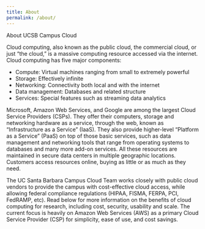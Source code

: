 ```yaml
---
title: About
permalink: /about/
---
```


About UCSB Campus Cloud

Cloud computing, also known as the public cloud, the commercial cloud, or just “the cloud,” is a massive computing resource accessed via the internet. 
Cloud computing has five major components:

  * Compute: Virtual machines ranging from small to extremely powerful
  * Storage: Effectively infinite
  * Networking: Connectivity both local and with the internet
  * Data management: Databases and related structure
  * Services: Special features such as streaming data analytics

Microsoft, Amazon Web Services, and Google are among the largest Cloud Service Providers (CSPs). 
They offer their computers, storage and networking hardware as a service, through the web, known as “Infrastructure as a Service” (IaaS). 
They also provide higher-level “Platform as a Service” (PaaS) on top of those basic services, such as data management and networking tools that range from operating systems to databases and many more add-on services. 
All these resources are maintained in secure data centers in multiple geographic locations. Customers access resources online, buying as little or as much as they need.

The UC Santa Barbara Campus Cloud Team works closely with public cloud vendors to provide the campus with cost-effective cloud access, while allowing federal compliance regulations (HIPAA, FISMA, FERPA, PCI, FedRAMP, etc). 
Read below for more information on the benefits of cloud computing for research, including cost, security, usability and scale. 
The current focus is heavily on Amazon Web Services (AWS) as a primary Cloud Service Provider (CSP) for simplicity, ease of use, and cost savings.